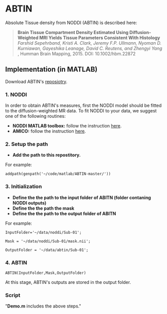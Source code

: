 # ABTIN
Absolute Tissue density from NODDI (ABTIN) is described here:
>**Brain Tissue Compartment Density Estimated Using Diffusion-Weighted MRI Yields Tissue Parameters Consistent With Histology**
>*Farshid Sepehrband, Kristi A. Clark, Jeremy F.P. Ullmann, Nyoman D. Kurniawan, Gayeshika Leanage, David C. Reutens, and Zhengyi Yang*
>, Humman Brain Mapping, 2015. DOI: 10.1002/hbm.22872

## Implementation (in MATLAB)
Download ABTIN's [reposiotry](https://github.com/sepehrband/ABTIN/archive/master.zip). 

### 1. NODDI
In order to obtain ABTIN's measures, first the NODDI model should be fitted to the diffusion-weighted MR data.  To fit NODDI to your data, we suggest one of the following routines:

- **NODDI MATLAB toolbox:** follow the instruction [here](http://mig.cs.ucl.ac.uk/index.php?n=Tutorial.NODDImatlab).
- **AMICO:** follow the instruction [here](https://github.com/daducci/AMICO).

### 2. Setup the path
- **Add the path to this repostitory.**

For example:

`addpath(genpath('~/code/matlab/ABTIN-master/'))`

### 3. Initialization 
- **Define the the path to the input folder of ABITN (folder contaning NODDI outputs)**
- **Define the the path the mask**
- **Define the the path to the output folder of ABITN**

For example:

`InputFolder='~/data/noddi/Sub-01';`

`Mask = '~/data/noddi/Sub-01/mask.nii';`

`OutputFolder = '~/data/abtin/Sub-01';`

### 4. ABTIN
`ABTIN(InputFolder,Mask,OutputFolder)`

At this stage, ABTIN's outputs are stored in the output folder.

### Script
"**Demo.m** includes the above steps."
